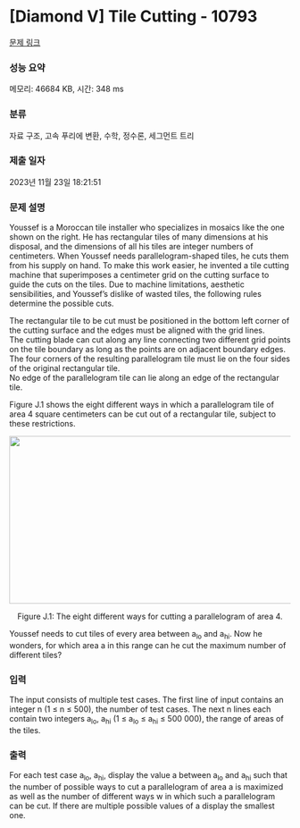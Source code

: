 # [Diamond V] Tile Cutting - 10793 

[문제 링크](https://www.acmicpc.net/problem/10793) 

### 성능 요약

메모리: 46684 KB, 시간: 348 ms

### 분류

자료 구조, 고속 푸리에 변환, 수학, 정수론, 세그먼트 트리

### 제출 일자

2023년 11월 23일 18:21:51

### 문제 설명

<p>Youssef is a Moroccan tile installer who specializes in mosaics like the one shown on the right. He has rectangular tiles of many dimensions at his disposal, and the dimensions of all his tiles are integer numbers of centimeters. When Youssef needs parallelogram-shaped tiles, he cuts them from his supply on hand. To make this work easier, he invented a tile cutting machine that superimposes a centimeter grid on the cutting surface to guide the cuts on the tiles. Due to machine limitations, aesthetic sensibilities, and Youssef’s dislike of wasted tiles, the following rules determine the possible cuts.</p>

<p>The rectangular tile to be cut must be positioned in the bottom left corner of the cutting surface and the edges must be aligned with the grid lines.<br>
The cutting blade can cut along any line connecting two different grid points on the tile boundary as long as the points are on adjacent boundary edges.<br>
The four corners of the resulting parallelogram tile must lie on the four sides of the original rectangular tile.<br>
No edge of the parallelogram tile can lie along an edge of the rectangular tile.</p>

<p>Figure J.1 shows the eight different ways in which a parallelogram tile of area 4 square centimeters can be cut out of a rectangular tile, subject to these restrictions.</p>

<p style="text-align:center"><img alt="" src="https://onlinejudgeimages.s3-ap-northeast-1.amazonaws.com/problem/10793/1.png" style="height:300px; width:551px"></p>

<p style="text-align:center">Figure J.1: The eight different ways for cutting a parallelogram of area 4.</p>

<p>Youssef needs to cut tiles of every area between a<sub>lo</sub> and a<sub>hi</sub>. Now he wonders, for which area a in this range can he cut the maximum number of different tiles?</p>

### 입력 

 <p>The input consists of multiple test cases. The first line of input contains an integer n (1 ≤ n ≤ 500), the number of test cases. The next n lines each contain two integers a<sub>lo</sub>, a<sub>hi</sub> (1 ≤ a<sub>lo</sub> ≤ a<sub>hi</sub> ≤ 500 000), the range of areas of the tiles.</p>

### 출력 

 <p>For each test case a<sub>lo</sub>, a<sub>hi</sub>, display the value a between a<sub>lo</sub> and a<sub>hi</sub> such that the number of possible ways to cut a parallelogram of area a is maximized as well as the number of different ways w in which such a parallelogram can be cut. If there are multiple possible values of a display the smallest one.</p>


